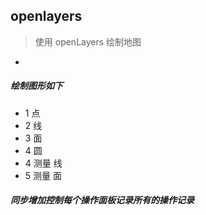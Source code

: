 ## openlayers 
> 使用 openLayers 绘制地图

*
##### 绘制图形如下
* 1 点
* 2 线
* 3 面
* 4 圆
* 4 测量 线
* 5 测量 面

##### 同步增加控制每个操作面板记录所有的操作记录